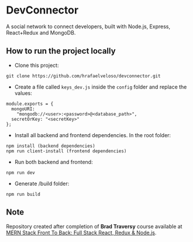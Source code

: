 # DevConnector
A social network to connect developers, built with Node.js, Express, React+Redux and MongoDB.

## How to run the project locally

* Clone this project:
```
git clone https://github.com/hrafaelveloso/devconnector.git
```

* Create a file called `keys_dev.js` inside the `config` folder and replace the values:
```
module.exports = {
  mongoURI:
    "mongodb://<user>:<password>@<database_path>",
  secretOrKey: "<secretKey>"
};
```

* Install all backend and frontend dependencies. In the root folder:
```
npm install (backend dependencies)
npm run client-install (frontend dependencies)
```

* Run both backend and frontend:
```
npm run dev
```

* Generate /build folder:
```
npm run build
```

## Note
Repository created after completion of **Brad Traversy** course available at [MERN Stack Front To Back: Full Stack React, Redux & Node.js](https://www.udemy.com/mern-stack-front-to-back/).